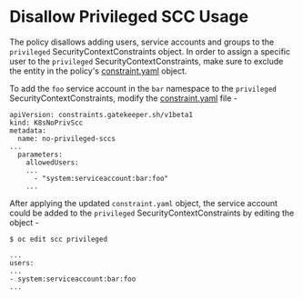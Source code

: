 # Disallow Privileged SCC Usage

The policy disallows adding users, service accounts and groups to the `privileged` SecurityContextConstraints object. In order to assign a specific user to the `privileged` SecurityContextConstraints, make sure to exclude the entity in the policy's [constraint.yaml](./constraint.yaml) object.

To add the `foo` service account in the `bar` namespace to the `privileged` SecurityContextConstraints, modify the [constraint.yaml](./constraint.yaml) file -

```
apiVersion: constraints.gatekeeper.sh/v1beta1
kind: K8sNoPrivScc
metadata:
  name: no-privileged-sccs
...
  parameters:
    allowedUsers:
    ...
      - "system:serviceaccount:bar:foo"
    ...
```

After applying the updated `constraint.yaml` object, the service account could be added to the `privileged` SecurityContextConstraints by editing the object -
```
$ oc edit scc privileged

...
users:
...
- system:serviceaccount:bar:foo
...
```